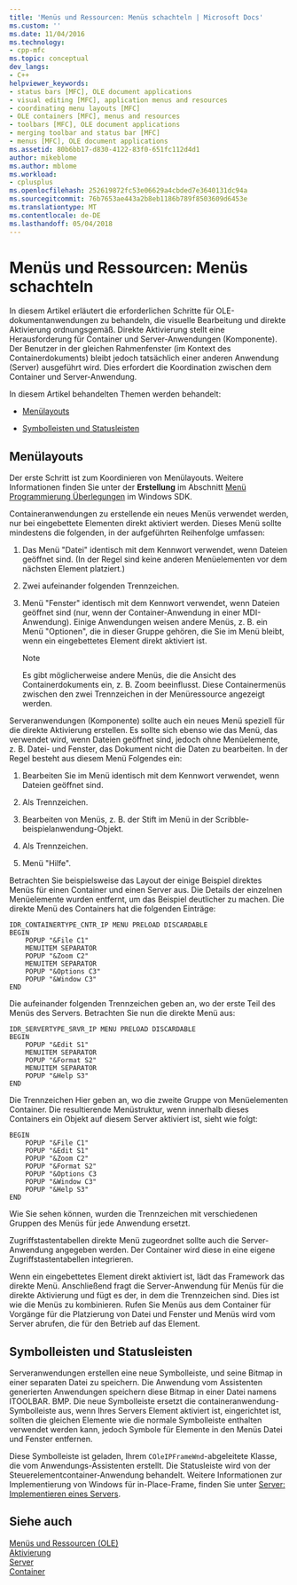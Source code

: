 ```yaml
---
title: 'Menüs und Ressourcen: Menüs schachteln | Microsoft Docs'
ms.custom: ''
ms.date: 11/04/2016
ms.technology:
- cpp-mfc
ms.topic: conceptual
dev_langs:
- C++
helpviewer_keywords:
- status bars [MFC], OLE document applications
- visual editing [MFC], application menus and resources
- coordinating menu layouts [MFC]
- OLE containers [MFC], menus and resources
- toolbars [MFC], OLE document applications
- merging toolbar and status bar [MFC]
- menus [MFC], OLE document applications
ms.assetid: 80b6bb17-d830-4122-83f0-651fc112d4d1
author: mikeblome
ms.author: mblome
ms.workload:
- cplusplus
ms.openlocfilehash: 252619872fc53e06629a4cbded7e3640131dc94a
ms.sourcegitcommit: 76b7653ae443a2b8eb1186b789f8503609d6453e
ms.translationtype: MT
ms.contentlocale: de-DE
ms.lasthandoff: 05/04/2018
---
```

# <a name="menus-and-resources-menu-merging"></a>Menüs und Ressourcen: Menüs schachteln
In diesem Artikel erläutert die erforderlichen Schritte für OLE-dokumentanwendungen zu behandeln, die visuelle Bearbeitung und direkte Aktivierung ordnungsgemäß. Direkte Aktivierung stellt eine Herausforderung für Container und Server-Anwendungen (Komponente). Der Benutzer in der gleichen Rahmenfenster (im Kontext des Containerdokuments) bleibt jedoch tatsächlich einer anderen Anwendung (Server) ausgeführt wird. Dies erfordert die Koordination zwischen dem Container und Server-Anwendung.  
  
 In diesem Artikel behandelten Themen werden behandelt:  
  
- [Menülayouts](#_core_menu_layouts)  
  
- [Symbolleisten und Statusleisten](#_core_toolbars_and_status_bars)  
  
##  <a name="_core_menu_layouts"></a> Menülayouts  
 Der erste Schritt ist zum Koordinieren von Menülayouts. Weitere Informationen finden Sie unter der **Erstellung** im Abschnitt [Menü Programmierung Überlegungen](https://msdn.microsoft.com/library/ms647557.aspx) im Windows SDK.  
  
 Containeranwendungen zu erstellende ein neues Menüs verwendet werden, nur bei eingebettete Elementen direkt aktiviert werden. Dieses Menü sollte mindestens die folgenden, in der aufgeführten Reihenfolge umfassen:  
  
1.  Das Menü "Datei" identisch mit dem Kennwort verwendet, wenn Dateien geöffnet sind. (In der Regel sind keine anderen Menüelementen vor dem nächsten Element platziert.)  
  
2.  Zwei aufeinander folgenden Trennzeichen.  
  
3.  Menü "Fenster" identisch mit dem Kennwort verwendet, wenn Dateien geöffnet sind (nur, wenn der Container-Anwendung in einer MDI-Anwendung). Einige Anwendungen weisen andere Menüs, z. B. ein Menü "Optionen", die in dieser Gruppe gehören, die Sie im Menü bleibt, wenn ein eingebettetes Element direkt aktiviert ist.  
  
    > [!NOTE]
    >  Es gibt möglicherweise andere Menüs, die die Ansicht des Containerdokuments ein, z. B. Zoom beeinflusst. Diese Containermenüs zwischen den zwei Trennzeichen in der Menüressource angezeigt werden.  
  
 Serveranwendungen (Komponente) sollte auch ein neues Menü speziell für die direkte Aktivierung erstellen. Es sollte sich ebenso wie das Menü, das verwendet wird, wenn Dateien geöffnet sind, jedoch ohne Menüelemente, z. B. Datei- und Fenster, das Dokument nicht die Daten zu bearbeiten. In der Regel besteht aus diesem Menü Folgendes ein:  
  
1.  Bearbeiten Sie im Menü identisch mit dem Kennwort verwendet, wenn Dateien geöffnet sind.  
  
2.  Als Trennzeichen.  
  
3.  Bearbeiten von Menüs, z. B. der Stift im Menü in der Scribble-beispielanwendung-Objekt.  
  
4.  Als Trennzeichen.  
  
5.  Menü "Hilfe".  
  
 Betrachten Sie beispielsweise das Layout der einige Beispiel direktes Menüs für einen Container und einen Server aus. Die Details der einzelnen Menüelemente wurden entfernt, um das Beispiel deutlicher zu machen. Die direkte Menü des Containers hat die folgenden Einträge:  
  
```  
IDR_CONTAINERTYPE_CNTR_IP MENU PRELOAD DISCARDABLE   
BEGIN  
    POPUP "&File C1"  
    MENUITEM SEPARATOR  
    POPUP "&Zoom C2"  
    MENUITEM SEPARATOR  
    POPUP "&Options C3"  
    POPUP "&Window C3"  
END  
```  
  
 Die aufeinander folgenden Trennzeichen geben an, wo der erste Teil des Menüs des Servers. Betrachten Sie nun die direkte Menü aus:  
  
```  
IDR_SERVERTYPE_SRVR_IP MENU PRELOAD DISCARDABLE   
BEGIN  
    POPUP "&Edit S1"  
    MENUITEM SEPARATOR  
    POPUP "&Format S2"  
    MENUITEM SEPARATOR  
    POPUP "&Help S3"  
END  
```  
  
 Die Trennzeichen Hier geben an, wo die zweite Gruppe von Menüelementen Container. Die resultierende Menüstruktur, wenn innerhalb dieses Containers ein Objekt auf diesem Server aktiviert ist, sieht wie folgt:  
  
```  
BEGIN  
    POPUP "&File C1"  
    POPUP "&Edit S1"  
    POPUP "&Zoom C2"  
    POPUP "&Format S2"  
    POPUP "&Options C3  
    POPUP "&Window C3"  
    POPUP "&Help S3"  
END  
```  
  
 Wie Sie sehen können, wurden die Trennzeichen mit verschiedenen Gruppen des Menüs für jede Anwendung ersetzt.  
  
 Zugriffstastentabellen direkte Menü zugeordnet sollte auch die Server-Anwendung angegeben werden. Der Container wird diese in eine eigene Zugriffstastentabellen integrieren.  
  
 Wenn ein eingebettetes Element direkt aktiviert ist, lädt das Framework das direkte Menü. Anschließend fragt die Server-Anwendung für Menüs für die direkte Aktivierung und fügt es der, in dem die Trennzeichen sind. Dies ist wie die Menüs zu kombinieren. Rufen Sie Menüs aus dem Container für Vorgänge für die Platzierung von Datei und Fenster und Menüs wird vom Server abrufen, die für den Betrieb auf das Element.  
  
##  <a name="_core_toolbars_and_status_bars"></a> Symbolleisten und Statusleisten  
 Serveranwendungen erstellen eine neue Symbolleiste, und seine Bitmap in einer separaten Datei zu speichern. Die Anwendung vom Assistenten generierten Anwendungen speichern diese Bitmap in einer Datei namens ITOOLBAR. BMP. Die neue Symbolleiste ersetzt die containeranwendung-Symbolleiste aus, wenn Ihres Servers Element aktiviert ist, eingerichtet ist, sollten die gleichen Elemente wie die normale Symbolleiste enthalten verwendet werden kann, jedoch Symbole für Elemente in den Menüs Datei und Fenster entfernen.  
  
 Diese Symbolleiste ist geladen, Ihrem `COleIPFrameWnd`-abgeleitete Klasse, die vom Anwendungs-Assistenten erstellt. Die Statusleiste wird von der Steuerelementcontainer-Anwendung behandelt. Weitere Informationen zur Implementierung von Windows für in-Place-Frame, finden Sie unter [Server: Implementieren eines Servers](../mfc/servers-implementing-a-server.md).  
  
## <a name="see-also"></a>Siehe auch  
 [Menüs und Ressourcen (OLE)](../mfc/menus-and-resources-ole.md)   
 [Aktivierung](../mfc/activation-cpp.md)   
 [Server](../mfc/servers.md)   
 [Container](../mfc/containers.md)


